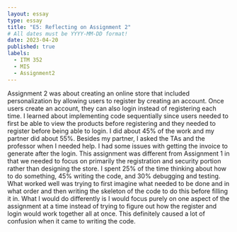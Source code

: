 ```yaml
---
layout: essay
type: essay
title: "E5: Reflecting on Assignment 2"
# All dates must be YYYY-MM-DD format!
date: 2023-04-20
published: true
labels:
  - ITM 352
  - MIS
  - Assignment2
---
```


Assignment 2 was about creating an online store that included personalization by allowing users to register by creating an account. Once users create an account, they can also login instead of registering each time. I learned about implementing code sequentially since users needed to first be able to view the products before registering and they needed to register before being able to login. I did about 45% of the work and my partner did about 55%. Besides my partner, I asked the TAs and the professor when I needed help. I had some issues with getting the invoice to generate after the login. This assignment was different from Assignment 1 in that we needed to focus on primarily the registration and security portion rather than designing the store. I spent 25% of the time thinking about how to do something, 45% writing the code, and 30% debugging and testing. What worked well was trying to first imagine what needed to be done and in what order and then writing the skeleton of the code to do this before filling it in. What I would do differently is I would focus purely on one aspect of the assignment at a time instead of trying to figure out how the register and login would work together all at once. This definitely caused a lot of confusion when it came to writing the code.

